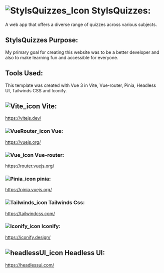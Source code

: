 # ![StylsQuizzes_Icon](https://api.iconify.design/ri:meteor-fill.svg?color=%2322ce2d&width=35) StylsQuizzes:

A web app that offers a diverse range of quizzes across various subjects.

## StylsQuizzes Purpose:
My primary goal for creating this website was to be a better developer and also to make learning fun and accessible for everyone.

## Tools Used:
This template was created with Vue 3 in Vite, Vue-router, Pinia, Headless UI, Tailwinds CSS and Iconify.

## ![Vite_icon](https://api.iconify.design/logos:vitejs.svg?width=27) Vite:
https://vitejs.dev/
### ![VueRouter_icon](https://api.iconify.design/logos:vue.svg?width=27)  Vue:
https://vuejs.org/
### ![Vue_icon](https://api.iconify.design/logos:vue.svg?width=27) Vue-router:
https://router.vuejs.org/
### ![Pinia_icon](https://api.iconify.design/logos:pinia.svg?width=27) pinia:
https://pinia.vuejs.org/
### ![Tailwinds_icon](https://api.iconify.design/logos:tailwindcss-icon.svg?width=28) Tailwinds Css:
https://tailwindcss.com/
### ![Iconify_icon](https://api.iconify.design/logos:stoplight.svg?width=28) Iconify:
https://iconify.design/
## ![headlessUI_icon](https://api.iconify.design/logos:headlessui-icon.svg?width=28) Headless UI:
https://headlessui.com/
